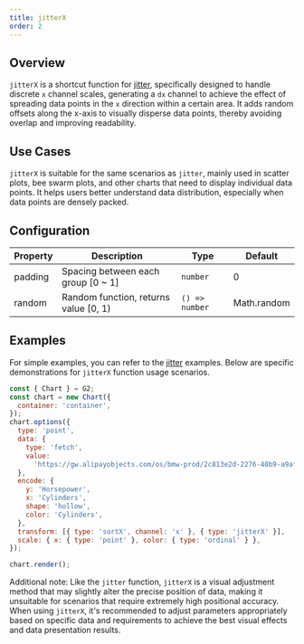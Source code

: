 ```yaml
---
title: jitterX
order: 2
---
```


## Overview

`jitterX` is a shortcut function for [jitter](/en/manual/core/transform/jitter), specifically designed to handle discrete `x` channel scales, generating a `dx` channel to achieve the effect of spreading data points in the `x` direction within a certain area.
It adds random offsets along the x-axis to visually disperse data points, thereby avoiding overlap and improving readability.

## Use Cases

`jitterX` is suitable for the same scenarios as `jitter`, mainly used in scatter plots, bee swarm plots, and other charts that need to display individual data points. It helps users better understand data distribution, especially when data points are densely packed.

## Configuration

| Property | Description                           | Type           | Default     |
| -------- | ------------------------------------- | -------------- | ----------- |
| padding  | Spacing between each group [0 ~ 1]    | `number`       | 0           |
| random   | Random function, returns value [0, 1) | `() => number` | Math.random |

## Examples

For simple examples, you can refer to the [jitter](/en/manual/core/transform/jitter) examples. Below are specific demonstrations for `jitterX` function usage scenarios.

```js | ob { autoMount: true }
const { Chart } = G2;
const chart = new Chart({
  container: 'container',
});
chart.options({
  type: 'point',
  data: {
    type: 'fetch',
    value:
      'https://gw.alipayobjects.com/os/bmw-prod/2c813e2d-2276-40b9-a9af-cf0a0fb7e942.csv',
  },
  encode: {
    y: 'Horsepower',
    x: 'Cylinders',
    shape: 'hollow',
    color: 'Cylinders',
  },
  transform: [{ type: 'sortX', channel: 'x' }, { type: 'jitterX' }],
  scale: { x: { type: 'point' }, color: { type: 'ordinal' } },
});

chart.render();
```

Additional note: Like the `jitter` function, `jitterX` is a visual adjustment method that may slightly alter the precise position of data, making it unsuitable for scenarios that require extremely high positional accuracy.
When using `jitterX`, it's recommended to adjust parameters appropriately based on specific data and requirements to achieve the best visual effects and data presentation results.

